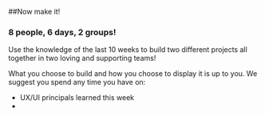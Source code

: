 
##Now make it!

### 8 people, 6 days, 2 groups!

Use the knowledge of the last 10 weeks to build two different projects all together in two loving and supporting teams!

What you choose to build and how you choose to display it is up to you.
We suggest you spend any time you have on:

- UX/UI principals learned this week
- 

